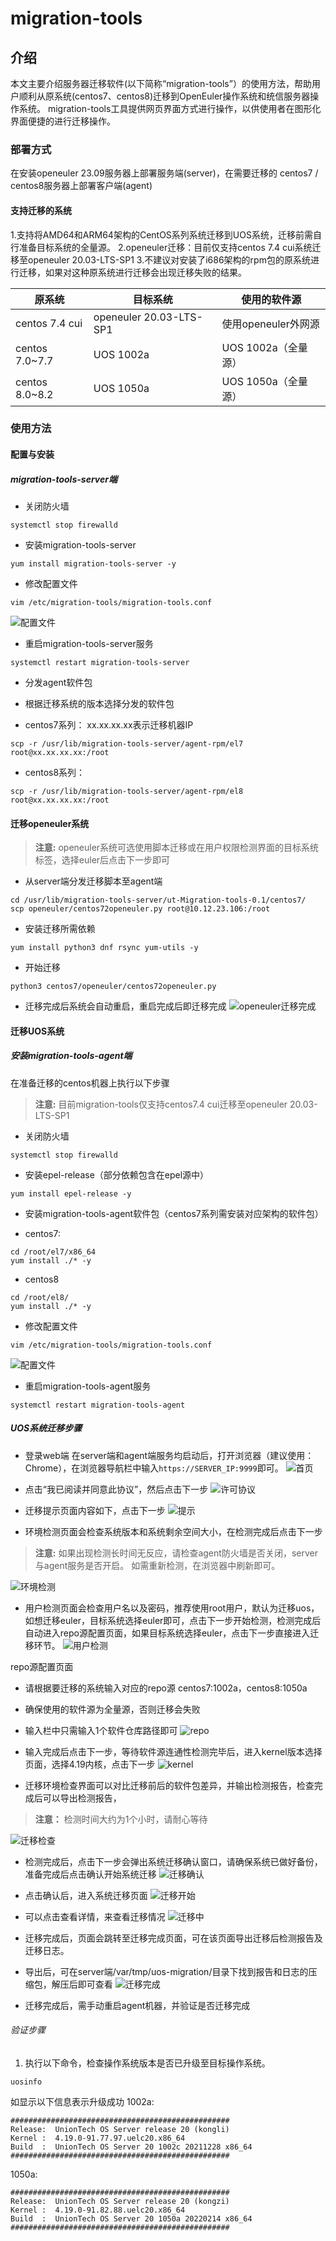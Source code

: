 # migration-tools

## 介绍

本文主要介绍服务器迁移软件(以下简称“migration-tools”）的使用方法，帮助用户顺利从原系统(centos7、centos8)迁移到OpenEuler操作系统和统信服务器操作系统。
migration-tools工具提供网页界面方式进行操作，以供使用者在图形化界面便捷的进行迁移操作。

### 部署方式

在安装openeuler 23.09服务器上部署服务端(server)，在需要迁移的 centos7 / centos8服务器上部署客户端(agent)

#### 支持迁移的系统

1.支持将AMD64和ARM64架构的CentOS系列系统迁移到UOS系统，迁移前需自行准备目标系统的全量源。
2.openeuler迁移：目前仅支持centos 7.4 cui系统迁移至openeuler 20.03-LTS-SP1
3.不建议对安装了i686架构的rpm包的原系统进行迁移，如果对这种原系统进行迁移会出现迁移失败的结果。

|原系统|目标系统|使用的软件源|
|---|---|---|
|centos 7.4 cui|openeuler 20.03-LTS-SP1|使用openeuler外网源|
|centos 7.0~7.7|UOS 1002a|UOS 1002a（全量源）|
|centos 8.0~8.2|UOS 1050a|UOS 1050a（全量源）|

### 使用方法

#### 配置与安装

##### migration-tools-server端

- 关闭防火墙

``` shell
systemctl stop firewalld
```

- 安装migration-tools-server

``` shell
yum install migration-tools-server -y
```

- 修改配置文件

``` shell
vim /etc/migration-tools/migration-tools.conf
```

![配置文件](./figures/migration-tools-conf.png)

- 重启migration-tools-server服务

``` shell
systemctl restart migration-tools-server
```

- 分发agent软件包

- 根据迁移系统的版本选择分发的软件包
- centos7系列：
xx.xx.xx.xx表示迁移机器IP

``` shell
scp -r /usr/lib/migration-tools-server/agent-rpm/el7 root@xx.xx.xx.xx:/root
```

- centos8系列：

``` shell
scp -r /usr/lib/migration-tools-server/agent-rpm/el8 root@xx.xx.xx.xx:/root
```

#### 迁移openeuler系统

>**注意:** openeuler系统可选使用脚本迁移或在用户权限检测界面的目标系统标签，选择euler后点击下一步即可

- 从server端分发迁移脚本至agent端

``` shell
cd /usr/lib/migration-tools-server/ut-Migration-tools-0.1/centos7/
scp openeuler/centos72openeuler.py root@10.12.23.106:/root
```

- 安装迁移所需依赖

``` shell
yum install python3 dnf rsync yum-utils -y
```

- 开始迁移

``` shell
python3 centos7/openeuler/centos72openeuler.py
```

- 迁移完成后系统会自动重启，重启完成后即迁移完成
![openeuler迁移完成](./figures/openeuler-migration-complete.png)

#### 迁移UOS系统

##### 安装migration-tools-agent端

在准备迁移的centos机器上执行以下步骤
>**注意:** 目前migration-tools仅支持centos7.4 cui迁移至openeuler 20.03-LTS-SP1

- 关闭防火墙

``` shell
systemctl stop firewalld
```

- 安装epel-release（部分依赖包含在epel源中）

``` shell
yum install epel-release -y
```

- 安装migration-tools-agent软件包（centos7系列需安装对应架构的软件包）

- centos7:

``` shell
cd /root/el7/x86_64
yum install ./* -y
```

- centos8

``` shell
cd /root/el8/
yum install ./* -y
```

- 修改配置文件

``` shell
vim /etc/migration-tools/migration-tools.conf
```

![配置文件](./figures/migration-tools-conf.png)

- 重启migration-tools-agent服务

``` shell
systemctl restart migration-tools-agent
```

##### UOS系统迁移步骤

- 登录web端
在server端和agent端服务均启动后，打开浏览器（建议使用：Chrome），在浏览器导航栏中输入`https://SERVER_IP:9999`即可。
![首页](./figures/首页.png)

- 点击“我已阅读并同意此协议”，然后点击下一步
![许可协议](./figures/许可协议.png)

- 迁移提示页面内容如下，点击下一步
![提示](./figures/提示.png)

- 环境检测页面会检查系统版本和系统剩余空间大小，在检测完成后点击下一步

>**注意:** 如果出现检测长时间无反应，请检查agent防火墙是否关闭，server与agent服务是否开启。
> 如需重新检测，在浏览器中刷新即可。

![环境检测](./figures/环境检测.png)

- 用户检测页面会检查用户名以及密码，推荐使用root用户，默认为迁移uos，如想迁移euler，目标系统选择euler即可，点击下一步开始检测，检测完成后自动进入repo源配置页面，如果目标系统选择euler，点击下一步直接进入迁移环节。
![用户检测](./figures/用户检测和目标系统.png)

repo源配置页面

- 请根据要迁移的系统输入对应的repo源
   centos7:1002a，centos8:1050a

- 确保使用的软件源为全量源，否则迁移会失败

- 输入栏中只需输入1个软件仓库路径即可
![repo](./figures/repo.png)

- 输入完成后点击下一步，等待软件源连通性检测完毕后，进入kernel版本选择页面，选择4.19内核，点击下一步
![kernel](./figures/kernel.png)

- 迁移环境检查界面可以对比迁移前后的软件包差异，并输出检测报告，检查完成后可以导出检测报告，

> **注意：** 检测时间大约为1个小时，请耐心等待

![迁移检查](./figures/迁移检查.png)

- 检测完成后，点击下一步会弹出系统迁移确认窗口，请确保系统已做好备份，准备完成后点击确认开始系统迁移
![迁移确认](./figures/迁移确认.png)

- 点击确认后，进入系统迁移页面
![迁移开始](./figures/迁移开始.png)

- 可以点击查看详情，来查看迁移情况
![迁移中](./figures/迁移中.png)

- 迁移完成后，页面会跳转至迁移完成页面，可在该页面导出迁移后检测报告及迁移日志。
- 导出后，可在server端/var/tmp/uos-migration/目录下找到报告和日志的压缩包，解压后即可查看
![迁移完成](./figures/迁移完成.png)

- 迁移完成后，需手动重启agent机器，并验证是否迁移完成

###### 验证步骤

1. 执行以下命令，检查操作系统版本是否已升级至目标操作系统。

``` shell
uosinfo
```

如显示以下信息表示升级成功
1002a:
``` shell
#################################################
Release:  UnionTech OS Server release 20 (kongli)
Kernel :  4.19.0-91.77.97.uelc20.x86_64
Build  :  UnionTech OS Server 20 1002c 20211228 x86_64
#################################################
```

1050a:
``` shell
#################################################
Release:  UnionTech OS Server release 20 (kongzi)
Kernel :  4.19.0-91.82.88.uelc20.x86_64
Build  :  UnionTech OS Server 20 1050a 20220214 x86_64
#################################################
```
